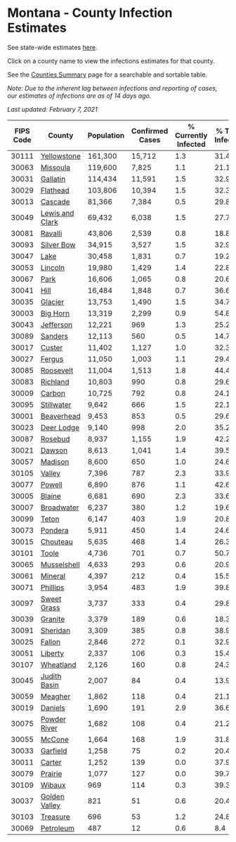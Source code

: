 # Montana - County Infection Estimates

See state-wide estimates [here](/infections/us-mt).

Click on a county name to view the infections estimates for that county.

See the [Counties Summary](/infections/summary-counties) page for a searchable and sortable table.

*Note: Due to the inherent lag between infections and reporting of cases, our estimates of infections are as of 14 days ago.*

*Last updated: February 7, 2021*

|   FIPS Code |                             County |   Population |   Confirmed Cases |   % Currently Infected |   % Total Infected |
|-------------|------------------------------------|--------------|-------------------|------------------------|--------------------|
|       30111 |         [Yellowstone](yellowstone) |      161,300 |            15,712 |                    1.3 |               31.4 |
|       30063 |               [Missoula](missoula) |      119,600 |             7,825 |                    1.1 |               21.1 |
|       30031 |               [Gallatin](gallatin) |      114,434 |            11,591 |                    1.5 |               32.9 |
|       30029 |               [Flathead](flathead) |      103,806 |            10,394 |                    1.5 |               32.3 |
|       30013 |                 [Cascade](cascade) |       81,366 |             7,384 |                    0.5 |               29.8 |
|       30049 | [Lewis and Clark](lewis-and-clark) |       69,432 |             6,038 |                    1.5 |               27.7 |
|       30081 |                 [Ravalli](ravalli) |       43,806 |             2,539 |                    0.8 |               18.8 |
|       30093 |           [Silver Bow](silver-bow) |       34,915 |             3,527 |                    1.5 |               32.9 |
|       30047 |                       [Lake](lake) |       30,458 |             1,831 |                    0.7 |               19.2 |
|       30053 |                 [Lincoln](lincoln) |       19,980 |             1,429 |                    1.4 |               22.8 |
|       30067 |                       [Park](park) |       16,606 |             1,065 |                    0.8 |               20.6 |
|       30041 |                       [Hill](hill) |       16,484 |             1,848 |                    0.7 |               36.6 |
|       30035 |                 [Glacier](glacier) |       13,753 |             1,490 |                    1.5 |               34.7 |
|       30003 |               [Big Horn](big-horn) |       13,319 |             2,299 |                    0.9 |               54.8 |
|       30043 |             [Jefferson](jefferson) |       12,221 |               969 |                    1.3 |               25.2 |
|       30089 |                 [Sanders](sanders) |       12,113 |               560 |                    0.5 |               14.7 |
|       30017 |                   [Custer](custer) |       11,402 |             1,127 |                    1.0 |               32.3 |
|       30027 |                   [Fergus](fergus) |       11,050 |             1,003 |                    1.1 |               29.4 |
|       30085 |             [Roosevelt](roosevelt) |       11,004 |             1,513 |                    1.8 |               44.4 |
|       30083 |               [Richland](richland) |       10,803 |               990 |                    0.8 |               29.6 |
|       30009 |                   [Carbon](carbon) |       10,725 |               792 |                    0.8 |               24.1 |
|       30095 |           [Stillwater](stillwater) |        9,642 |               666 |                    1.5 |               22.1 |
|       30001 |           [Beaverhead](beaverhead) |        9,453 |               853 |                    0.5 |               29.6 |
|       30023 |           [Deer Lodge](deer-lodge) |        9,140 |               998 |                    2.0 |               35.2 |
|       30087 |                 [Rosebud](rosebud) |        8,937 |             1,155 |                    1.9 |               42.2 |
|       30021 |                   [Dawson](dawson) |        8,613 |             1,041 |                    1.4 |               39.5 |
|       30057 |                 [Madison](madison) |        8,600 |               650 |                    1.0 |               24.6 |
|       30105 |                   [Valley](valley) |        7,396 |               787 |                    2.3 |               33.9 |
|       30077 |                   [Powell](powell) |        6,890 |               876 |                    1.1 |               42.6 |
|       30005 |                   [Blaine](blaine) |        6,681 |               690 |                    2.3 |               33.6 |
|       30007 |           [Broadwater](broadwater) |        6,237 |               380 |                    1.2 |               19.6 |
|       30099 |                     [Teton](teton) |        6,147 |               403 |                    1.9 |               20.8 |
|       30073 |                 [Pondera](pondera) |        5,911 |               450 |                    1.4 |               24.6 |
|       30015 |               [Chouteau](chouteau) |        5,635 |               468 |                    1.4 |               26.3 |
|       30101 |                     [Toole](toole) |        4,736 |               701 |                    0.7 |               50.7 |
|       30065 |         [Musselshell](musselshell) |        4,633 |               293 |                    0.6 |               20.9 |
|       30061 |                 [Mineral](mineral) |        4,397 |               212 |                    0.4 |               15.5 |
|       30071 |               [Phillips](phillips) |        3,954 |               483 |                    1.9 |               39.8 |
|       30097 |         [Sweet Grass](sweet-grass) |        3,737 |               333 |                    0.4 |               29.8 |
|       30039 |                 [Granite](granite) |        3,379 |               189 |                    0.6 |               18.3 |
|       30091 |               [Sheridan](sheridan) |        3,309 |               385 |                    0.8 |               38.9 |
|       30025 |                   [Fallon](fallon) |        2,846 |               272 |                    0.1 |               32.9 |
|       30051 |                 [Liberty](liberty) |        2,337 |               106 |                    0.3 |               15.4 |
|       30107 |             [Wheatland](wheatland) |        2,126 |               160 |                    0.8 |               24.3 |
|       30045 |       [Judith Basin](judith-basin) |        2,007 |                84 |                    0.4 |               13.9 |
|       30059 |                 [Meagher](meagher) |        1,862 |               118 |                    0.4 |               21.1 |
|       30019 |                 [Daniels](daniels) |        1,690 |               191 |                    2.9 |               36.6 |
|       30075 |       [Powder River](powder-river) |        1,682 |               108 |                    0.4 |               21.2 |
|       30055 |                   [McCone](mccone) |        1,664 |               168 |                    1.9 |               31.8 |
|       30033 |               [Garfield](garfield) |        1,258 |                75 |                    0.2 |               20.4 |
|       30011 |                   [Carter](carter) |        1,252 |               139 |                    0.0 |               37.9 |
|       30079 |                 [Prairie](prairie) |        1,077 |               127 |                    0.0 |               39.7 |
|       30109 |                   [Wibaux](wibaux) |          969 |               114 |                    0.3 |               39.3 |
|       30037 |     [Golden Valley](golden-valley) |          821 |                51 |                    0.6 |               20.4 |
|       30103 |               [Treasure](treasure) |          696 |                53 |                    1.2 |               24.8 |
|       30069 |             [Petroleum](petroleum) |          487 |                12 |                    0.6 |                8.4 |